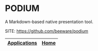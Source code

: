 # PODIUM

 A Markdown-based native presentation tool.

 SITE: https://github.com/beeware/podium

 | [Applications](https://portable-linux-apps.github.io/apps.html) | [Home](https://portable-linux-apps.github.io)
 | --- | --- |
